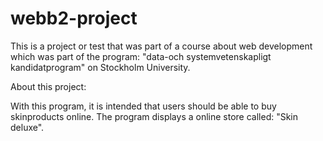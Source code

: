 # webb2-project

This is a project or test that was part of a course about web development which was part of the program: "data-och systemvetenskapligt kandidatprogram" on Stockholm University.

About this project:

With this program, it is intended that users should be able to buy skinproducts online. The program displays a online store called: "Skin deluxe".
